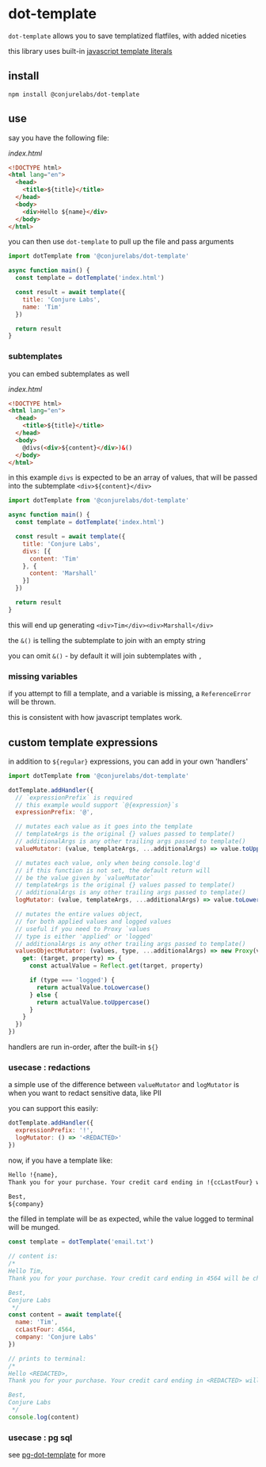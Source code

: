 # dot-template

`dot-template` allows you to save templatized flatfiles, with added niceties

this library uses built-in [javascript template literals](https://developer.mozilla.org/en-US/docs/Web/JavaScript/Reference/Template_literals)

## install

```
npm install @conjurelabs/dot-template
```

## use

say you have the following file:

_index.html_
```html
<!DOCTYPE html>
<html lang="en">
  <head>
    <title>${title}</title>
  </head>
  <body>
    <div>Hello ${name}</div>
  </body>
</html>
```

you can then use `dot-template` to pull up the file and pass arguments

```js
import dotTemplate from '@conjurelabs/dot-template'

async function main() {
  const template = dotTemplate('index.html')

  const result = await template({
    title: 'Conjure Labs',
    name: 'Tim'
  })

  return result
}
```

### subtemplates

you can embed subtemplates as well

_index.html_
```html
<!DOCTYPE html>
<html lang="en">
  <head>
    <title>${title}</title>
  </head>
  <body>
    @divs(<div>${content}</div>)&()
  </body>
</html>
```

in this example `divs` is expected to be an array of values, that will be passed into the subtemplate `<div>${content}</div>`

```js
import dotTemplate from '@conjurelabs/dot-template'

async function main() {
  const template = dotTemplate('index.html')

  const result = await template({
    title: 'Conjure Labs',
    divs: [{
      content: 'Tim'
    }, {
      content: 'Marshall'
    }]
  })

  return result
}
```

this will end up generating `<div>Tim</div><div>Marshall</div>`

the `&()` is telling the subtemplate to join with an empty string

you can omit `&()` - by default it will join subtemplates with `, `

### missing variables

if you attempt to fill a template, and a variable is missing, a `ReferenceError` will be thrown.

this is consistent with how javascript templates work.

## custom template expressions

in addition to `${regular}` expressions, you can add in your own 'handlers'

```js
import dotTemplate from '@conjurelabs/dot-template'

dotTemplate.addHandler({
  // `expressionPrefix` is required
  // this example would support `@{expression}`s
  expressionPrefix: '@',

  // mutates each value as it goes into the template
  // templateArgs is the original {} values passed to template()
  // additionalArgs is any other trailing args passed to template()
  valueMutator: (value, templateArgs, ...additionalArgs) => value.toUppercase(),

  // mutates each value, only when being console.log'd
  // if this function is not set, the default return will
  // be the value given by `valueMutator`
  // templateArgs is the original {} values passed to template()
  // additionalArgs is any other trailing args passed to template()
  logMutator: (value, templateArgs, ...additionalArgs) => value.toLowercase(),

  // mutates the entire values object,
  // for both applied values and logged values
  // useful if you need to Proxy `values
  // type is either 'applied' or 'logged'
  // additionalArgs is any other trailing args passed to template()
  valuesObjectMutator: (values, type, ...additionalArgs) => new Proxy(value, {
    get: (target, property) => {
      const actualValue = Reflect.get(target, property)

      if (type === 'logged') {
        return actualValue.toLowercase()
      } else {
        return actualValue.toUppercase()
      }
    }
  })
})
```

handlers are run in-order, after the built-in `${}`

### usecase : redactions

a simple use of the difference between `valueMutator` and `logMutator` is when you want to redact sensitive data, like PII

you can support this easily:

```js
dotTemplate.addHandler({
  expressionPrefix: '!',
  logMutator: () => '<REDACTED>'
})
```

now, if you have a template like:

```txt
Hello !{name},
Thank you for your purchase. Your credit card ending in !{ccLastFour} will be charged in two days.

Best,
${company}
```

the filled in template will be as expected, while the value logged to terminal will be munged.

```js
const template = dotTemplate('email.txt')

// content is:
/*
Hello Tim,
Thank you for your purchase. Your credit card ending in 4564 will be charged in two days.

Best,
Conjure Labs
 */
const content = await template({
  name: 'Tim',
  ccLastFour: 4564,
  company: 'Conjure Labs'
})

// prints to terminal:
/*
Hello <REDACTED>,
Thank you for your purchase. Your credit card ending in <REDACTED> will be charged in two days.

Best,
Conjure Labs
 */
console.log(content)
```

### usecase : pg sql

see [pg-dot-template](https://github.com/ConjureLabs/pg-dot-template) for more